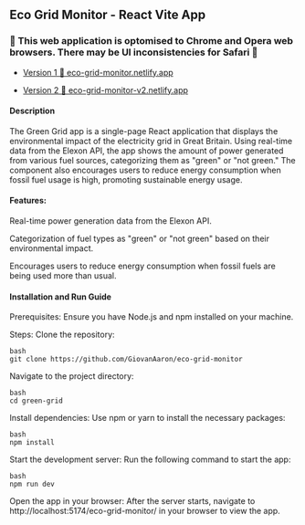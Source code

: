 ## Eco Grid Monitor - React Vite App

### 🚨 This web application is optomised to Chrome and Opera web browsers. There may be UI inconsistencies for Safari 🚨

- <a href="https://eco-grid-monitor.netlify.app/" target="_blank" rel="noopener noreferrer">Version 1 🔗 eco-grid-monitor.netlify.app</a>
  
- <a href="https://eco-grid-monitor-v2.netlify.app/" target="_blank" rel="noopener noreferrer">Version 2 🔗 eco-grid-monitor-v2.netlify.app</a>


#### Description
The Green Grid app is a single-page React application that displays the environmental impact of the electricity grid in Great Britain. Using real-time data from the Elexon API, the app shows the amount of power generated from various fuel sources, categorizing them as "green" or "not green." The component also encourages users to reduce energy consumption when fossil fuel usage is high, promoting sustainable energy usage.

#### Features:
Real-time power generation data from the Elexon API.

Categorization of fuel types as "green" or "not green" based on their environmental impact.

Encourages users to reduce energy consumption when fossil fuels are being used more than usual.

#### Installation and Run Guide
Prerequisites:
Ensure you have Node.js and npm installed on your machine.

Steps:
Clone the repository:

```
bash
git clone https://github.com/GiovanAaron/eco-grid-monitor
```
Navigate to the project directory:

```
bash
cd green-grid
```
Install dependencies: Use npm or yarn to install the necessary packages:

```
bash
npm install
```

Start the development server: Run the following command to start the app:
```
bash
npm run dev

```
Open the app in your browser: After the server starts, navigate to http://localhost:5174/eco-grid-monitor/ in your browser to view the app.
